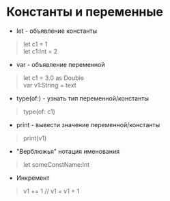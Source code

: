 # Константы и переменные
* let - объявление константы
> let c1 = 1   
> let c1:Int = 2   
* var - объявление переменной
> let c1 = 3.0 as Double   
> var v1:String = text
* type(of:) - узнать тип переменной/константы
> type(of: c1)
* print - вывести значение переменной/константы
> print(v1)
* "Верблюжья" нотация именования
> let someConstName:Int
* Инкремент
> v1 += 1 // v1 = v1 + 1

